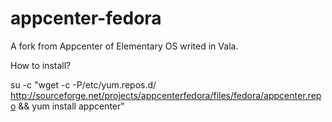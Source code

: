 appcenter-fedora
================

A fork from Appcenter of Elementary OS writed in Vala.

How to install?

su -c "wget -c -P/etc/yum.repos.d/ http://sourceforge.net/projects/appcenterfedora/files/fedora/appcenter.repo && yum install appcenter"
# 
# 
# 
